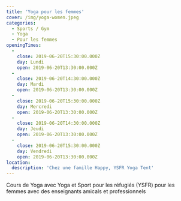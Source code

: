 ```yaml
---
title: 'Yoga pour les femmes'
cover: /img/yoga-women.jpeg
categories:
  - Sports / Gym
  - Yoga
  - Pour les femmes
openingTimes:
  - 
    close: 2019-06-20T15:30:00.000Z
    day: Lundi
    open: 2019-06-20T13:30:00.000Z
  - 
    close: 2019-06-20T14:30:00.000Z
    day: Mardi
    open: 2019-06-20T13:30:00.000Z
  - 
    close: 2019-06-20T15:30:00.000Z
    day: Mercredi
    open: 2019-06-20T13:30:00.000Z
  - 
    close: 2019-06-20T14:30:00.000Z
    day: Jeudi
    open: 2019-06-20T13:30:00.000Z
  - 
    close: 2019-06-20T15:30:00.000Z
    day: Vendredi
    open: 2019-06-20T13:30:00.000Z
location:
  description: 'Chez une famille Happy, YSFR Yoga Tent'
---
```


Cours de Yoga avec Yoga et Sport pour les réfugiés (YSFR) pour les femmes avec des enseignants amicals et professionnels